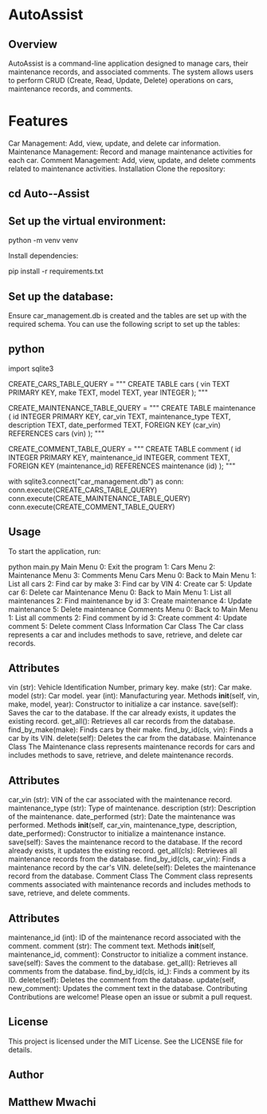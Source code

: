 
# AutoAssist
## Overview
AutoAssist is a command-line application designed to manage cars, their maintenance records, and associated comments. The system allows users to perform CRUD (Create, Read, Update, Delete) operations on cars, maintenance records, and comments.

# Features
Car Management: Add, view, update, and delete car information.
Maintenance Management: Record and manage maintenance activities for each car.
Comment Management: Add, view, update, and delete comments related to maintenance activities.
Installation
Clone the repository:


## cd Auto--Assist
## Set up the virtual environment:


python -m venv venv

Install dependencies:


pip install -r requirements.txt
## Set up the database:
Ensure car_management.db is created and the tables are set up with the required schema. You can use the following script to set up the tables:

## python

import sqlite3

CREATE_CARS_TABLE_QUERY = """
CREATE TABLE cars (
    vin TEXT PRIMARY KEY,
    make TEXT,
    model TEXT,
    year INTEGER
);
"""

CREATE_MAINTENANCE_TABLE_QUERY = """
CREATE TABLE maintenance (
    id INTEGER PRIMARY KEY,
    car_vin TEXT,
    maintenance_type TEXT,
    description TEXT,
    date_performed TEXT,
    FOREIGN KEY (car_vin) REFERENCES cars (vin)
);
"""

CREATE_COMMENT_TABLE_QUERY = """
CREATE TABLE comment (
    id INTEGER PRIMARY KEY,
    maintenance_id INTEGER,
    comment TEXT,
    FOREIGN KEY (maintenance_id) REFERENCES maintenance (id)
);
"""

with sqlite3.connect("car_management.db") as conn:
    conn.execute(CREATE_CARS_TABLE_QUERY)
    conn.execute(CREATE_MAINTENANCE_TABLE_QUERY)
    conn.execute(CREATE_COMMENT_TABLE_QUERY)

## Usage
To start the application, run:


python main.py
Main Menu
0: Exit the program
1: Cars Menu
2: Maintenance Menu
3: Comments Menu
Cars Menu
0: Back to Main Menu
1: List all cars
2: Find car by make
3: Find car by VIN
4: Create car
5: Update car
6: Delete car
Maintenance Menu
0: Back to Main Menu
1: List all maintenances
2: Find maintenance by id
3: Create maintenance
4: Update maintenance
5: Delete maintenance
Comments Menu
0: Back to Main Menu
1: List all comments
2: Find comment by id
3: Create comment
4: Update comment
5: Delete comment
Class Information
Car Class
The Car class represents a car and includes methods to save, retrieve, and delete car records.

## Attributes
vin (str): Vehicle Identification Number, primary key.
make (str): Car make.
model (str): Car model.
year (int): Manufacturing year.
Methods
__init__(self, vin, make, model, year): Constructor to initialize a car instance.
save(self): Saves the car to the database. If the car already exists, it updates the existing record.
get_all(): Retrieves all car records from the database.
find_by_make(make): Finds cars by their make.
find_by_id(cls, vin): Finds a car by its VIN.
delete(self): Deletes the car from the database.
Maintenance Class
The Maintenance class represents maintenance records for cars and includes methods to save, retrieve, and delete maintenance records.

## Attributes
car_vin (str): VIN of the car associated with the maintenance record.
maintenance_type (str): Type of maintenance.
description (str): Description of the maintenance.
date_performed (str): Date the maintenance was performed.
Methods
__init__(self, car_vin, maintenance_type, description, date_performed): Constructor to initialize a maintenance instance.
save(self): Saves the maintenance record to the database. If the record already exists, it updates the existing record.
get_all(cls): Retrieves all maintenance records from the database.
find_by_id(cls, car_vin): Finds a maintenance record by the car's VIN.
delete(self): Deletes the maintenance record from the database.
Comment Class
The Comment class represents comments associated with maintenance records and includes methods to save, retrieve, and delete comments.

## Attributes
maintenance_id (int): ID of the maintenance record associated with the comment.
comment (str): The comment text.
Methods
__init__(self, maintenance_id, comment): Constructor to initialize a comment instance.
save(self): Saves the comment to the database.
get_all(): Retrieves all comments from the database.
find_by_id(cls, id_): Finds a comment by its ID.
delete(self): Deletes the comment from the database.
update(self, new_comment): Updates the comment text in the database.
Contributing
Contributions are welcome! Please open an issue or submit a pull request.

## License
This project is licensed under the MIT License. See the LICENSE file for details.

## Author
## Matthew Mwachi

